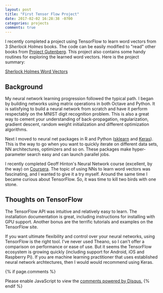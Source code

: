 ```yaml
---
layout: post
title: "First Tensor Flow Project"
date: 2017-02-02 16:28:38 -0700
categories: projects
comments: true
---
```

I recently completed a project using TensorFlow to learn word vectors from 3 *Sherlock Holmes* books. The code can be easily modified to "read" other books from [Project Gutenberg](https://www.gutenberg.org/). This project also contains some handy routines for exploring the learned word vectors. Here is the project summary:

[Sherlock Holmes Word Vectors](https://pat-coady.github.io/word2vec/)

## Background

My neural network learning progression followed the typical path. I began by building networks using matrix operations in both Octave and Python. It is satisfying to build a neural network from scratch and have it perform respectably on the MNIST digit recognition problem. This is also a great way to cement your understanding of back-propagation, regularization, gradient descent, random weight initialization and different optimization algorithms.

Next I moved to neural net packages in R and Python ([sklearn](http://scikit-learn.org/stable/) and [Keras](https://keras.io/)). This is the way to go when you want to quickly iterate on different data sets, NN architectures, optimizers and so on. These packages make hyper-parameter search easy and can launch parallel jobs.

I recently completed Geoff Hinton's Neural Network course (excellent, by the way) on [Coursera](https://www.coursera.org/). The topic of using NNs to learn word vectors was fascinating, and I wanted to give it a try myself. Around the same time I became curious about TensorFlow. So, it was time to kill two birds with one stone.

## Thoughts on TensorFlow

The TensorFlow API was intuitive and relatively easy to learn. The installation documentation is great, including instructions for installing with GPU support. Another bonus are the terrific tutorials and examples on the TensorFlow site.

If you want ultimate flexibility and control over your neural networks, using TensorFlow is the right tool. I've never used Theano, so I can't offer a comparison on performance or ease of use. But it seems the TensorFlow ecosystem is growing quickly (including support for Android, iOS and Raspberry Pi). If you are machine learning practitioner that uses established neural network archtectures, then I would would recommend using Keras.

{% if page.comments %}
<div id="disqus_thread"></div>
<script>
var disqus_config = function () {
this.page.url = 'https://pat-coady.github.io/projects/2017/02/04/projects/2017/02/02/first-tensorflow.html';
};
(function() { // DON'T EDIT BELOW THIS LINE
var d = document, s = d.createElement('script');
s.src = '//https-pat-coady-github-io.disqus.com/embed.js';
s.setAttribute('data-timestamp', +new Date());
(d.head || d.body).appendChild(s);
})();
</script>
<noscript>Please enable JavaScript to view the <a href="https://disqus.com/?ref_noscript">comments powered by Disqus.</a></noscript>
{% endif %}
